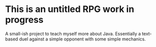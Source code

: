 # This is an untitled RPG work in progress
A small-ish project to teach myself more about Java. Essentially a text-based duel against a simple opponent with some simple mechanics.
